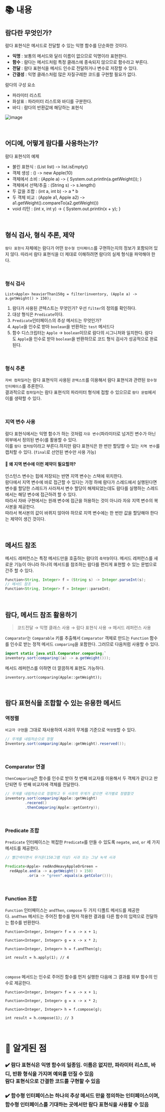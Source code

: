 # 📚 내용
## 람다란 무엇인가?

람다 표현식은 메서드로 전달할 수 있는 익명 함수를 단순화한 것이다.

- **익명** : 보통의 메서드와 달리 이름이 없으므로 익명이라 표현한다.
- **함수** : 람다는 메서드처럼 특정 클래스에 종속되지 않으므로 함수라고 부른다.
- **전달** : 람다 표현식을 메서드 인수로 전달하거나 변수로 저장할 수 있다.
- **간결성** : 익명 클래스처럼 많은 자질구레한 코드를 구현할 필요가 없다.

람다의 구성 요소

- 파라미터 리스트
- 화살표 : 파라미터 리스트와 바디를 구분한다.
- 바디 : 람다의 반환값에 해당하는 표현식

![image](https://github.com/hyeyoungs/modern-java-in-action/assets/29566893/ac52e79d-9ebb-4fee-b78d-77ea98b7b039)

<br>

## 어디에, 어떻게 람다를 사용하는가?

람다 표현식의 예제

- 불린 표현식 : (List<String> list) -> list.isEmpty()
- 객체 생성 : () -> new Apple(10)
- 객체에서 소비 : (Apple a) -> { System.out.println(a.getWeight()); }
- 객체에서 선택/추출 : (String s) -> s.length()
- 두 값을 조합 : (int a, int b) -> a * b
- 두 객체 비교 : (Apple a1, Apple a2) -> a1.getWeight().compareTo(a2.getWeight())
- void 리턴 : (int x, int y) → { System.out.println(x + y); }

<br>

## 형식 검사, 형식 추론, 제약

`람다 표현식` 자체에는 람다가 어떤 `함수형 인터페이스`를 구현하는지의 정보가 포함되어 있지 않다. 따라서 람다 표현식을 더 제대로 이해하려면 람다의 실제 형식을 파악해야 한다.

<br>

### 형식 검사

`List<Apple> heavierThan150g = filter(inventory, (Apple a) -> a.getWeight() > 150);`

1. 람다가 사용된 콘텍스트는 무엇인가? 우선 `filter`의 정의를 확인하다.
2. 대상 형식은 `Predicate`이다.
3. `Predicate`인터페이스의 추상 메서드는 무엇인가?
4. `Apple`을 인수로 받아 `boolean`을 반환하는 `test` 메서드다
5. 함수 디스크립터는 `Apple` → `boolean`이므로 람다의 시그니처와 일치한다. 람다도 `Apple`을 인수로 받아 `boolean`을 반환하므로 코드 형식 검사가 성공적으로 완료된다.

<br>

### 형식 추론

`자바 컴파일러`는 람다 표현식이 사용된 `콘텍스트`를 이용해서 람다 표현식과 관련된 `함수형 인터페이스`를 추론한다. 
<br>결과적으로 `컴파일러`는 람다 표현식의 파라미터 형식에 접할 수 있으므로 `람다 문법`에서 이를 생략할 수 있다.

<br>

### 지역 변수 사용

람다 표현식에서는 익명 함수가 하는 것처럼 `자유 변수`(파라미터로 넘겨진 변수가 아닌 외부에서 정의된 변수)를 활용할 수 있다. 
<br>이를 `람다 캡처링`이라고 부른다.하지만 람다 표현식은 한 번만 할당할 수 있는 `지역 변수`를 캡처할 수 있다. (`final`로 선언된 변수만 사용 가능)
<br>
#### 🤔 왜 지역 변수에 이런 제약이 필요할까?
인스턴스 변수는 힙에 저장되는 반면 지역 변수는 스택에 위치한다.
<br>람다에서 지역 변수에 바로 접근할 수 있다는 가정 하에 람다가 스레드에서 실행된다면 
<br>변수를 할당한 스레드가 사라져서 변수 할당이 해제되었는데도 람다를 실행하는 스레드에서는 해당 변수에 접근하려 할 수 있다.
<br>따라서 자바 구현에서는 원래 변수에 접근을 허용하는 것이 아니라 자유 지역 변수의 복사본을 제공한다.
<br>따라서 복사본의 값이 바뀌지 않아야 하므로 지역 변수에는 한 번만 값을 할당해야 한다는 제약이 생긴 것이다.

<br>

## 메서드 참조

메서드 레퍼런스는 특정 메서드만을 호출하는 람다의 `축약형`이다. 
메서드 레퍼런스를 새로운 기능이 아니라 하나의 메서드를 참조하는 람다를 편리게 표현할 수 있는 문법으로 간주 할 수 있다.

```java
Function<String, Integer> f = (String s) -> Integer.parseInt(s);
// 메서드 참조
Function<String, Integer> f = Integer::parseInt;
```

<br>

## 람다, 메서드 참조 활용하기

> 코드전달 → 익명 클래스 사용 → 람다 표현식 사용 → 메서드 레퍼런스 사용


`Comparator`는 `Comparable` 키를 추출해서 `Comparator` 객체로 만드는 `Function` 함수를 인수로 받는 정적 메서드 `comparing`을 포함한다. 그러므로 다음처럼 사용할 수 있다.

```java
import static java.util.Comparator.comparing;`
inventory.sort(comparing((a) -> a.getWeight()));
```

메서드 레퍼런스를 이하면 더 깔끔하게 표현도 가능하다.

`inventory.sort(comparing(Apple::getWeight));`

<br>

## 람다 표현식을 조합할 수 있는 유용한 메서드

### 역정렬

`비교자 구현`을 그대로 재사용하여 사과의 무게를 기준으로 `역정렬`할 수 있다.

```java
// 무게를 내림차순으로 정렬
Inventory.sort(comparing(Apple::getWeight).reserved());
```

<br>

### Comparator 연결

`thenComparing`은 함수를 인수로 받아 첫 번째 비교자를 이용해서 두 객체가 같다고 판단되면 두 번째 비교자에 객체를 전달한다.

```java
// 무게를 내림차순으로 정렬하고 두 사과의 무게가 같으면 국가별로 정렬할것
inventory.sort(comparing(Apple::getWeight)
         .recered()
         .thenComparing(Apple::getContry));
```

<br>

### Predicate 조합

`Predicate` 인터페이스는 복잡한 `Predicate`를 만들 수 있도록 `negate`, `and`, `or` 세 가지 메서드를 제공한다.

```java
// 빨간색이면서 무거운(150그램 이상) 사과 또는 그냥 녹색 사과

Predicate<Apple> redAndHeavyAppleOrGreen =
  redApple.and(a -> a.getWeight() > 150)
          .or(a -> "green".equals(a.getColor()));
```

<br>

### Function 조합

`Function` 인터페이스는 `andThen`, `compose` 두 가지 디폴트 메서드를 제공한다. `andThen` 메서드는 주어진 함수를 먼저 적용한 결과를 다른 함수의 입력으로 전달하는 함수를 반환한다.

`Function<Integer, Integer> f = x -> x + 1;`

`Function<Integer, Integer> g = x -> x * 2;`

`Function<Integer, Integer> h = f.andThen(g);`

`int result = h.apply(1); // 4`

<br>

`compose` 메서드는 인수로 주어진 함수를 먼저 실행한 다음에 그 결과를 외부 함수의 인수로 제공한다.

`Function<Integer, Integer> f = x -> x + 1;`

`Function<Integer, Integer> g = x -> x * 2;`

`Function<Integer, Integer> h = f.compose(g);`

`int result = h.compose(1); // 3`

<br>

# 🔎 알게된 점

### ✔️ 람다 표현식은 익명 함수의 일종임. 이름은 없지만, 파라미터 리스트, 바디, 반환 형식을 가지며 예외를 던질 수 있음 <br>람다 표현식으로 간결한 코드를 구현할 수 있음

### ✔️ 함수형 인터페이스는 하나의 추상 메서드 만을 정의하는 인터페이스이며, 함수형 인터페이스를 기대하는 곳에서만 람다 표현식을 사용할 수 있음

